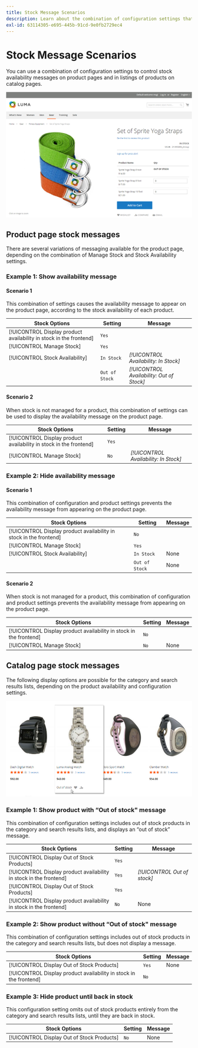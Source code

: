 ```yaml
---
title: Stock Message Scenarios
description: Learn about the combination of configuration settings that control stock availability messages on product pages and in listings of products on catalog pages.
exl-id: 63114305-e695-445b-91cd-9e0fb2729ec4
---
```

# Stock Message Scenarios

You can use a combination of configuration settings to control stock availability messages on product pages and in listings of products on catalog pages.

![Grouped Product with “Out of Stock” Message](assets/storefront-out-of-stock-message.png)

## Product page stock messages

There are several variations of messaging available for the product page, depending on the combination of Manage Stock and Stock Availability settings.

### Example 1: Show availability message

#### Scenario 1

This combination of settings causes the availability message to appear on the product page, according to the stock availability of each product.

|Stock Options|Setting|Message|
|--|--|--|
| [!UICONTROL Display product availability in stock in the frontend] | `Yes` | |
| [!UICONTROL Manage Stock] | `Yes` | |
| [!UICONTROL Stock Availability] | `In Stock` | _[!UICONTROL Availability: In Stock]_|
| | `Out of Stock` | _[!UICONTROL Availability: Out of Stock]_ |

#### Scenario 2

When stock is not managed for a product, this combination of settings can be used to display the availability message on the product page.

|Stock Options|Setting|Message|
|--|--|--|
| [!UICONTROL Display product availability in stock in the frontend] | `Yes` |  |
| [!UICONTROL Manage Stock] | `No` | _[!UICONTROL Availability: In Stock]_ |

### Example 2: Hide availability message

#### Scenario 1

This combination of configuration and product settings prevents the availability message from appearing on the product page.

|Stock Options|Setting|Message|
|--|--|--|
| [!UICONTROL Display product availability in stock in the frontend] | `No` |  |
| [!UICONTROL Manage Stock] | `Yes` |  |
| [!UICONTROL Stock Availability] | `In Stock` | None |
|  | `Out of Stock` | None |

#### Scenario 2

When stock is not managed for a product, this combination of configuration and product settings prevents the availability message from appearing on the product page.

|Stock Options|Setting|Message|
|--|--|--|
| [!UICONTROL Display product availability in stock in the frontend] | `No` |  |
| [!UICONTROL Manage Stock] | `No` | None |

## Catalog page stock messages

The following display options are possible for the category and search results lists, depending on the product availability and configuration settings.

![Out-of-Stock Message on Category Page](assets/storefront-out-of-stock-catalog-page.png)

### Example 1: Show product with “Out of stock" message

This combination of configuration settings includes out of stock products in the category and search results lists, and displays an “out of stock” message.

|Stock Options|Setting|Message|
|--|--|--|
| [!UICONTROL Display Out of Stock Products] | `Yes` |  |
| [!UICONTROL Display product availability in stock in the frontend] | `Yes` | _[!UICONTROL Out of stock]_ |
| [!UICONTROL Display Out of Stock Products] | `Yes` |  |
| [!UICONTROL Display product availability in stock in the frontend] | `No` | None |

### Example 2: Show product without “Out of stock" message

This combination of configuration settings includes out of stock products in the category and search results lists, but does not display a message.

|Stock Options|Setting|Message|
|--|--|--|
| [!UICONTROL Display Out of Stock Products] | `Yes` | None |
| [!UICONTROL Display product availability in stock in the frontend] | `No` |  |

### Example 3: Hide product until back in stock

This configuration setting omits out of stock products entirely from the category and search results lists, until they are back in stock.

|Stock Options|Setting|Message|
|--|--|--|
| [!UICONTROL Display Out of Stock Products] | `No` | None |
